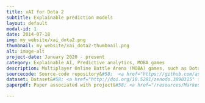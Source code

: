 ```yaml
---
title: xAI for Dota 2
subtitle: Explainable prediction models
layout: default
modal-id: 1
date: 2014-07-18
img: my_website/xai_dota2.png
thumbnail: my_website/xai_dota2-thumbnail.png
alt: image-alt
project-date: January 2020 - present 
category: Explainable AI, Predictive analytics, MOBA games
description: Multiplayer Online Battle Arena (MOBA) games, such as Dota 2, have become increasingly popular, with competitions that attract millions of spectators (e.g., <a href="http://www.dota2.com/international/overview/" target="_blank">The International</a>). The large number of professional matches have generated huge amounts of Dota 2 data, which raises the opportunity for applying data analytics and machine learning techniques to obtain interesting insights from the game. <br/> This project is the first step towards understanding which factors are associated with victory prediction models for Dota 2. The goal is to build explainable prediction models for team victory in Dota 2. I further analyze how the factors vary across different types of matches&#58; blowouts (matches where a team outscores the opponent by a large margin or extremely fast) and regular matches.
sourcecode: Source-code repository&#58;  <a href="https://github.com/asgaardlab/wip-20-markos-dota2_win_prediction-code" target="_blank"> <i class="fa fa-github" style="margin-left:10px;font-size:18px"></i> </a>
dataset: Dataset&#58; <a href="http://doi.org/10.5281/zenodo.3890315" target="_blank"> <i class="fa fa-database" style="margin-left:10px;font-size:18px"></i> </a>
paperpdf: Paper associated with project&#58; <a href="/resources/Markos_AIIDE20_camera_ready.pdf" target="_blank"> <i class="fa fa-file-pdf-o" style="margin-left:10px;font-size:18px"></i> </a>

---
```

